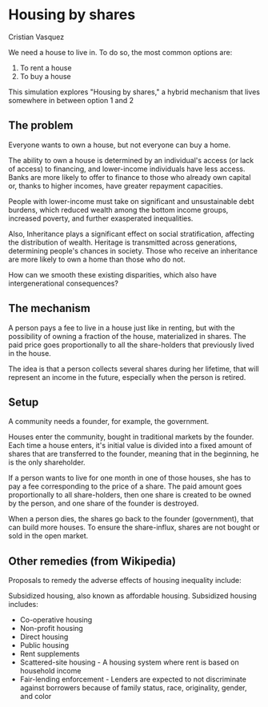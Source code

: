 # Housing by shares

Cristian Vasquez

We need a house to live in. To do so, the most common options are:

1. To rent a house
2. To buy a house

This simulation explores "Housing by shares," a hybrid mechanism that lives somewhere in between option 1 and 2

## The problem

Everyone wants to own a house, but not everyone can buy a home.

The ability to own a house is determined by an individual's access (or lack of access) to financing, and lower-income individuals have less access. 
Banks are more likely to offer to finance to those who already own capital or, thanks to higher incomes, have greater repayment capacities.

People with lower-income must take on significant and unsustainable debt burdens, which reduced wealth among the bottom income groups, increased poverty, and further exasperated inequalities.

Also, Inheritance plays a significant effect on social stratification, affecting the distribution of wealth. Heritage is transmitted across generations, determining people's chances in society.  Those who receive an inheritance are more likely to own a home than those who do not.

How can we smooth these existing disparities, which also have intergenerational consequences?

## The mechanism

A person pays a fee to live in a house just like in renting, but with the possibility of owning a fraction of the house, materialized in shares. The paid price goes proportionally to all the share-holders that previously lived in the house.

The idea is that a person collects several shares during her lifetime, that will represent an income in the future, especially when the person is retired.

## Setup

A community needs a founder, for example, the government. 

Houses enter the community, bought in traditional markets by the founder.  Each time a house enters, it's initial value is divided into a fixed amount of shares that are transferred to the founder, meaning that in the beginning, he is the only shareholder.

If a person wants to live for one month in one of those houses, she has to pay a fee corresponding to the price of a share. The paid amount goes proportionally to all share-holders, then one share is created to be owned by the person, and one share of the founder is destroyed.

When a person dies, the shares go back to the founder (government), that can build more houses. To ensure the share-influx, shares are not bought or sold in the open market.

## Other remedies  (from Wikipedia)

Proposals to remedy the adverse effects of housing inequality include:

Subsidized housing, also known as affordable housing. Subsidized housing includes:
* Co-operative housing
* Non-profit housing
* Direct housing
* Public housing
* Rent supplements
* Scattered-site housing - A housing system where rent is based on household income
* Fair-lending enforcement - Lenders are expected to not discriminate against borrowers because of family status, race, originality, gender, and color


